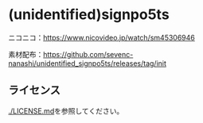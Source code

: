 # (unidentified)signpo5ts

ニコニコ：<https://www.nicovideo.jp/watch/sm45306946>

素材配布：<https://github.com/sevenc-nanashi/unidentified_signpo5ts/releases/tag/init>

## ライセンス

[./LICENSE.md](./LICENSE.md)を参照してください。
